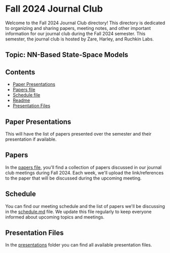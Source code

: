# Fall 2024 Journal Club

Welcome to the Fall 2024 Journal Club directory! This directory is dedicated to organizing and sharing papers, meeting notes, and other important information for our journal club during the Fall 2024 semester. This semester, the journal club is hosted by Zare,  Harley, and Ruchkin Labs.

## Topic: NN-Based State-Space Models

## Contents

- [Paper Presentations](paper_presentations.md)
- [Papers file](papers.md)
- [Schedule file](schedule.md)
- [Readme](readme.md)
- [Presentation Files](presentations/)

## Paper Presentations
This will have the list of papers presented over the semester and their presentation if available.
## Papers
In the [papers file](papers.md), you'll find a collection of papers discussed in our journal club meetings during Fall 2024. Each week, we'll upload the link/references to the paper that will be discussed during the upcoming meeting.
## Schedule
You can find our meeting schedule and the list of papers we'll be discussing in the [schedule.md](schedule.md) file. We update this file regularly to keep everyone informed about upcoming topics and meetings.
## Presentation Files
In the [presentations](presentations/) folder you can find all available presentation files. 

